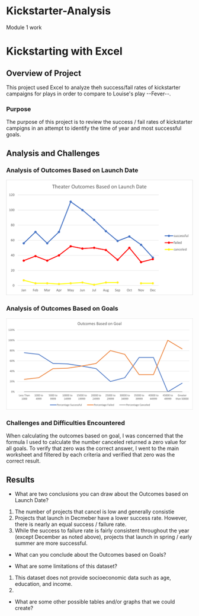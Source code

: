 # Kickstarter-Analysis
Module 1 work
# Kickstarting with Excel

## Overview of Project

This project used Excel to analyze theh success/fail rates of kickstarter campaigns for plays in order to compare to Louise's play --Fever--.  

### Purpose
The purpose of this project is to review the success / fail rates of kickstarter campigns in an attempt to identify the time of year and most successful goals.

## Analysis and Challenges


### Analysis of Outcomes Based on Launch Date
![Outcomes Based on Launch Date](https://github.com/LauraZJ/Kickstarter-Analysis/blob/main/Resources/Theater_Outcomes_vs_Launch.png)

### Analysis of Outcomes Based on Goals
![Outcomes based on Goals](https://github.com/LauraZJ/Kickstarter-Analysis/blob/main/Resources/Outcomes_vs_Goals.png)

### Challenges and Difficulties Encountered
When calculating the outcomes based on goal, I was concerned that the formula I used to calculate the number canceled returned a zero value for all goals.  To verify that zero was the correct answer, I went to the main worksheet and filtered by each criteria and verified that zero was the correct result.

## Results

- What are two conclusions you can draw about the Outcomes based on Launch Date?
1. The number of projects that cancel is low and generally consistie
2. Projects that launch in Decmeber have a lower success rate.  However, there is nearly an equal success / failure rate.
2. While the success to failure rate is fairly consistent throughout the year (except December as noted above), projects that launch in spring / early summer are more successful.  
- What can you conclude about the Outcomes based on Goals?

- What are some limitations of this dataset?
 1. This dataset does not provide socioeconomic data such as age, education, and income.
 2. 

- What are some other possible tables and/or graphs that we could create?
